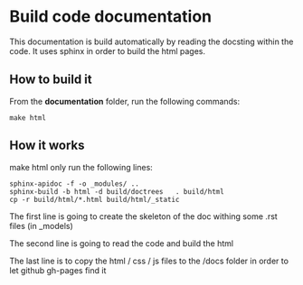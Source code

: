 # Build code documentation

This documentation is build automatically by reading the docsting within the code.
It uses sphinx in order to build the html pages.

## How to build it

From the **documentation** folder, run the following commands:
```shell
make html
```

## How it works

make html only run the following lines:
```shell
sphinx-apidoc -f -o _modules/ ..
sphinx-build -b html -d build/doctrees   . build/html
cp -r build/html/*.html build/html/_static
```
The first line is going to create the skeleton of the doc withing some .rst files (in _models)

The second line is going to read the code and build the html

The last line is to copy the html / css / js files to the /docs folder in order to let github gh-pages find it
